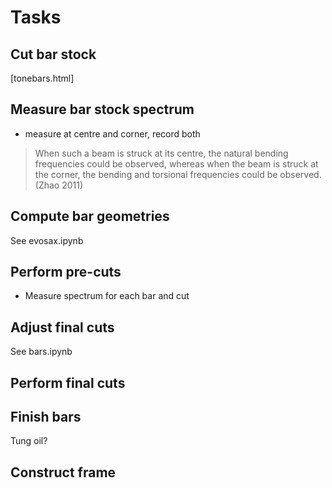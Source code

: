 # Tasks

## Cut bar stock
[tonebars.html]


## Measure bar stock spectrum
* measure at centre and corner, record both

> When such a beam is struck at its centre, the natural bending frequencies could be observed, whereas when the beam is struck at the corner, the bending and torsional frequencies could be observed.
(Zhao 2011)

## Compute bar geometries
See evosax.ipynb

## Perform pre-cuts
* Measure spectrum for each bar and cut

## Adjust final cuts
See bars.ipynb

## Perform final cuts

## Finish bars
Tung oil?

## Construct frame
